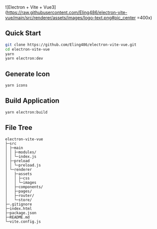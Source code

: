 ![Electron + Vite + Vue3](https://raw.githubusercontent.com/Eling486/electron-vite-vue/main/src/renderer/assets/images/logo-text.png#pic_center =400x)

## Quick Start
```bash
git clone https://github.com/Eling486/electron-vite-vue.git
cd electron-vite-vue
yarn
yarn electron:dev
```

## Generate Icon
```bash
yarn icons
```

## Build Application
```bash
yarn electron:build
```

## File Tree
```
electron-vite-vue
├─src
│ ├─main
│ │ ├─modules/
│ │ └─index.js
│ ├─preload
│ │ └─preload.js
│ └─renderer
│   ├─assets
│   │ ├─css
│   │ └─images
│   ├─components/
│   ├─pages/
│   ├─router/
│   └─store/
├─.gitignore
├─index.html
├─package.json
├─README.md
└─vite.config.js
```